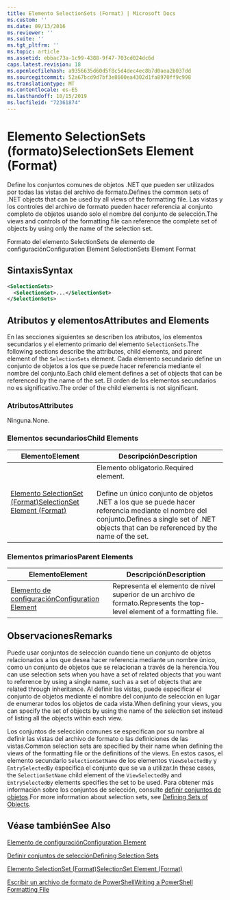 ```yaml
---
title: Elemento SelectionSets (Format) | Microsoft Docs
ms.custom: ''
ms.date: 09/13/2016
ms.reviewer: ''
ms.suite: ''
ms.tgt_pltfrm: ''
ms.topic: article
ms.assetid: ebbac73a-1c99-4388-9f47-703cd024dc6d
caps.latest.revision: 18
ms.openlocfilehash: a9356635d60d5f8c5d4dec4ec8b7d0aea2b037dd
ms.sourcegitcommit: 52a67bcd9d7bf3e8600ea4302d1fa8970ff9c998
ms.translationtype: MT
ms.contentlocale: es-ES
ms.lasthandoff: 10/15/2019
ms.locfileid: "72361874"
---
```

# <a name="selectionsets-element-format"></a><span data-ttu-id="778c3-102">Elemento SelectionSets (formato)</span><span class="sxs-lookup"><span data-stu-id="778c3-102">SelectionSets Element (Format)</span></span>

<span data-ttu-id="778c3-103">Define los conjuntos comunes de objetos .NET que pueden ser utilizados por todas las vistas del archivo de formato.</span><span class="sxs-lookup"><span data-stu-id="778c3-103">Defines the common sets of .NET objects that can be used by all views of the formatting file.</span></span> <span data-ttu-id="778c3-104">Las vistas y los controles del archivo de formato pueden hacer referencia al conjunto completo de objetos usando solo el nombre del conjunto de selección.</span><span class="sxs-lookup"><span data-stu-id="778c3-104">The views and controls of the formatting file can reference the complete set of objects by using only the name of the selection set.</span></span>

<span data-ttu-id="778c3-105">Formato del elemento SelectionSets de elemento de configuración</span><span class="sxs-lookup"><span data-stu-id="778c3-105">Configuration Element SelectionSets Element Format</span></span>

## <a name="syntax"></a><span data-ttu-id="778c3-106">Sintaxis</span><span class="sxs-lookup"><span data-stu-id="778c3-106">Syntax</span></span>

```xml
<SelectionSets>
  <SelectionSet>...</SelectionSet>
</SelectionSets>
```

## <a name="attributes-and-elements"></a><span data-ttu-id="778c3-107">Atributos y elementos</span><span class="sxs-lookup"><span data-stu-id="778c3-107">Attributes and Elements</span></span>

<span data-ttu-id="778c3-108">En las secciones siguientes se describen los atributos, los elementos secundarios y el elemento primario del elemento `SelectionSets`.</span><span class="sxs-lookup"><span data-stu-id="778c3-108">The following sections describe the attributes, child elements, and parent element of the `SelectionSets` element.</span></span> <span data-ttu-id="778c3-109">Cada elemento secundario define un conjunto de objetos a los que se puede hacer referencia mediante el nombre del conjunto.</span><span class="sxs-lookup"><span data-stu-id="778c3-109">Each child element defines a set of objects that can be referenced by the name of the set.</span></span> <span data-ttu-id="778c3-110">El orden de los elementos secundarios no es significativo.</span><span class="sxs-lookup"><span data-stu-id="778c3-110">The order of the child elements is not significant.</span></span>

### <a name="attributes"></a><span data-ttu-id="778c3-111">Atributos</span><span class="sxs-lookup"><span data-stu-id="778c3-111">Attributes</span></span>

<span data-ttu-id="778c3-112">Ninguna.</span><span class="sxs-lookup"><span data-stu-id="778c3-112">None.</span></span>

### <a name="child-elements"></a><span data-ttu-id="778c3-113">Elementos secundarios</span><span class="sxs-lookup"><span data-stu-id="778c3-113">Child Elements</span></span>

|<span data-ttu-id="778c3-114">Elemento</span><span class="sxs-lookup"><span data-stu-id="778c3-114">Element</span></span>|<span data-ttu-id="778c3-115">Descripción</span><span class="sxs-lookup"><span data-stu-id="778c3-115">Description</span></span>|
|-------------|-----------------|
|[<span data-ttu-id="778c3-116">Elemento SelectionSet (Format)</span><span class="sxs-lookup"><span data-stu-id="778c3-116">SelectionSet Element (Format)</span></span>](./selectionset-element-format.md)|<span data-ttu-id="778c3-117">Elemento obligatorio.</span><span class="sxs-lookup"><span data-stu-id="778c3-117">Required element.</span></span><br /><br /> <span data-ttu-id="778c3-118">Define un único conjunto de objetos .NET a los que se puede hacer referencia mediante el nombre del conjunto.</span><span class="sxs-lookup"><span data-stu-id="778c3-118">Defines a single set of .NET objects that can be referenced by the name of the set.</span></span>|

### <a name="parent-elements"></a><span data-ttu-id="778c3-119">Elementos primarios</span><span class="sxs-lookup"><span data-stu-id="778c3-119">Parent Elements</span></span>

|<span data-ttu-id="778c3-120">Elemento</span><span class="sxs-lookup"><span data-stu-id="778c3-120">Element</span></span>|<span data-ttu-id="778c3-121">Descripción</span><span class="sxs-lookup"><span data-stu-id="778c3-121">Description</span></span>|
|-------------|-----------------|
|[<span data-ttu-id="778c3-122">Elemento de configuración</span><span class="sxs-lookup"><span data-stu-id="778c3-122">Configuration Element</span></span>](./configuration-element-format.md)|<span data-ttu-id="778c3-123">Representa el elemento de nivel superior de un archivo de formato.</span><span class="sxs-lookup"><span data-stu-id="778c3-123">Represents the top-level element of a formatting file.</span></span>|

## <a name="remarks"></a><span data-ttu-id="778c3-124">Observaciones</span><span class="sxs-lookup"><span data-stu-id="778c3-124">Remarks</span></span>

<span data-ttu-id="778c3-125">Puede usar conjuntos de selección cuando tiene un conjunto de objetos relacionados a los que desea hacer referencia mediante un nombre único, como un conjunto de objetos que se relacionan a través de la herencia.</span><span class="sxs-lookup"><span data-stu-id="778c3-125">You can use selection sets when you have a set of related objects that you want to reference by using a single name, such as a set of objects that are related through inheritance.</span></span> <span data-ttu-id="778c3-126">Al definir las vistas, puede especificar el conjunto de objetos mediante el nombre del conjunto de selección en lugar de enumerar todos los objetos de cada vista.</span><span class="sxs-lookup"><span data-stu-id="778c3-126">When defining your views, you can specify the set of objects by using the name of the selection set instead of listing all the objects within each view.</span></span>

<span data-ttu-id="778c3-127">Los conjuntos de selección comunes se especifican por su nombre al definir las vistas del archivo de formato o las definiciones de las vistas.</span><span class="sxs-lookup"><span data-stu-id="778c3-127">Common selection sets are specified by their name when defining the views of the formatting file or the definitions of the views.</span></span> <span data-ttu-id="778c3-128">En estos casos, el elemento secundario `SelectionSetName` de los elementos `ViewSelectedBy` y `EntrySelectedBy` especifica el conjunto que se va a utilizar.</span><span class="sxs-lookup"><span data-stu-id="778c3-128">In these cases, the `SelectionSetName` child element of the `ViewSelectedBy` and `EntrySelectedBy` elements specifies the set to be used.</span></span> <span data-ttu-id="778c3-129">Para obtener más información sobre los conjuntos de selección, consulte [definir conjuntos de objetos](./defining-selection-sets.md).</span><span class="sxs-lookup"><span data-stu-id="778c3-129">For more information about selection sets, see [Defining Sets of Objects](./defining-selection-sets.md).</span></span>

## <a name="see-also"></a><span data-ttu-id="778c3-130">Véase también</span><span class="sxs-lookup"><span data-stu-id="778c3-130">See Also</span></span>

[<span data-ttu-id="778c3-131">Elemento de configuración</span><span class="sxs-lookup"><span data-stu-id="778c3-131">Configuration Element</span></span>](./configuration-element-format.md)

[<span data-ttu-id="778c3-132">Definir conjuntos de selección</span><span class="sxs-lookup"><span data-stu-id="778c3-132">Defining Selection Sets</span></span>](./defining-selection-sets.md)

[<span data-ttu-id="778c3-133">Elemento SelectionSet (Format)</span><span class="sxs-lookup"><span data-stu-id="778c3-133">SelectionSet Element (Format)</span></span>](./selectionset-element-format.md)

[<span data-ttu-id="778c3-134">Escribir un archivo de formato de PowerShell</span><span class="sxs-lookup"><span data-stu-id="778c3-134">Writing a PowerShell Formatting File</span></span>](./writing-a-powershell-formatting-file.md)
